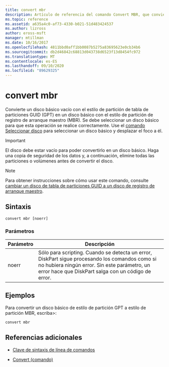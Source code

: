 ```yaml
---
title: convert mbr
description: Artículo de referencia del comando Convert MBR, que convierte un disco básico vacío con el estilo de partición de tabla de particiones GUID (GPT) en un disco básico con el estilo de partición de registro de arranque maestro (MBR).
ms.topic: reference
ms.assetid: a635a4c0-af73-4330-b021-51d483424537
ms.author: lizross
author: eross-msft
manager: mtillman
ms.date: 10/16/2017
ms.openlocfilehash: 4811bbd0aff1bb0087b5275a83695623e0cb34b6
ms.sourcegitcommit: db2d46842c68813d043738d6523f13d8454fc972
ms.translationtype: MT
ms.contentlocale: es-ES
ms.lasthandoff: 09/10/2020
ms.locfileid: "89629325"
---
```

# <a name="convert-mbr"></a>convert mbr

Convierte un disco básico vacío con el estilo de partición de tabla de particiones GUID (GPT) en un disco básico con el estilo de partición de registro de arranque maestro (MBR). Se debe seleccionar un disco básico para que esta operación se realice correctamente. Use el [comando Seleccionar disco](select-disk.md) para seleccionar un disco básico y desplazar el foco a él.

> [!IMPORTANT]
> El disco debe estar vacío para poder convertirlo en un disco básico. Haga una copia de seguridad de los datos y, a continuación, elimine todas las particiones o volúmenes antes de convertir el disco.

> [!NOTE]
> Para obtener instrucciones sobre cómo usar este comando, consulte [cambiar un disco de tabla de particiones GUID a un disco de registro de arranque maestro](/previous-versions/windows/it-pro/windows-server-2008-r2-and-2008/cc725797(v=ws.11)).

## <a name="syntax"></a>Sintaxis

```
convert mbr [noerr]
```

### <a name="parameters"></a>Parámetros

| Parámetro | Descripción |
| --------- | ----------- |
| noerr | Sólo para scripting. Cuando se detecta un error, DiskPart sigue procesando los comandos como si no hubiera ningún error. Sin este parámetro, un error hace que DiskPart salga con un código de error. |

## <a name="examples"></a>Ejemplos

Para convertir un disco básico de estilo de partición GPT a estilo de partición MBR, escriba>:

```
convert mbr
```

## <a name="additional-references"></a>Referencias adicionales

- [Clave de sintaxis de línea de comandos](command-line-syntax-key.md)

- [Convert (comando)](convert.md)
